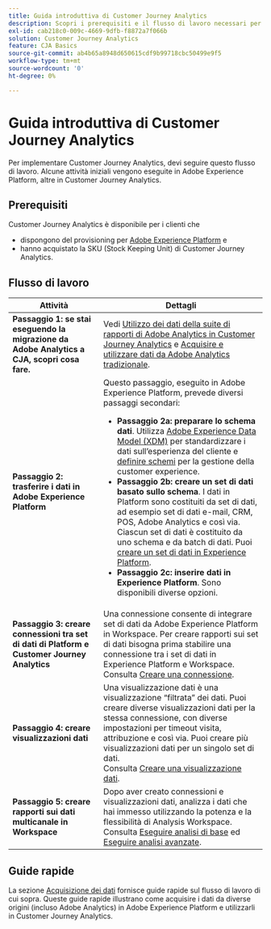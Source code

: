 ```yaml
---
title: Guida introduttiva di Customer Journey Analytics
description: Scopri i prerequisiti e il flusso di lavoro necessari per implementare Customer Journey Analytics.
exl-id: cab218c0-009c-4669-9dfb-f8872a7f066b
solution: Customer Journey Analytics
feature: CJA Basics
source-git-commit: ab4b65a8948d650615cdf9b99718cbc50499e9f5
workflow-type: tm+mt
source-wordcount: '0'
ht-degree: 0%

---
```


# Guida introduttiva di Customer Journey Analytics

Per implementare Customer Journey Analytics, devi seguire questo flusso di lavoro. Alcune attività iniziali vengono eseguite in Adobe Experience Platform, altre in Customer Journey Analytics.

## Prerequisiti

Customer Journey Analytics è disponibile per i clienti che

* dispongono del provisioning per [Adobe Experience Platform](https://www.adobe.com/it/experience-platform.html) e
* hanno acquistato la SKU (Stock Keeping Unit) di Customer Journey Analytics.

## Flusso di lavoro

| Attività | Dettagli |
| --- | --- |
| **Passaggio 1: se stai eseguendo la migrazione da Adobe Analytics a CJA, scopri cosa fare.** | Vedi [Utilizzo dei dati della suite di rapporti di Adobe Analytics in Customer Journey Analytics](/help/getting-started/aa-vs-cja/aa-data-in-cja.md) e [Acquisire e utilizzare dati da Adobe Analytics tradizionale](../data-ingestion/analytics.md). |
| **Passaggio 2: trasferire i dati in Adobe Experience Platform** | Questo passaggio, eseguito in Adobe Experience Platform, prevede diversi passaggi secondari:<ul><li>**Passaggio 2a: preparare lo schema dati**. Utilizza [Adobe Experience Data Model (XDM)](https://experienceleague.adobe.com/docs/experience-platform/xdm/home.html?lang=it) per standardizzare i dati sull’esperienza del cliente e [definire schemi](https://experienceleague.adobe.com/docs/experience-platform/xdm/tutorials/create-schema-ui.html?lang=it) per la gestione della customer experience.</li><li>**Passaggio 2b: creare un set di dati basato sullo schema**. I dati in Platform sono costituiti da set di dati, ad esempio set di dati e-mail, CRM, POS, Adobe Analytics e così via. Ciascun set di dati è costituito da uno schema e da batch di dati. Puoi [creare un set di dati in Experience Platform](https://experienceleague.adobe.com/docs/platform-learn/getting-started-for-data-architects-and-data-engineers/create-datasets.html?lang=it).</li><li>**Passaggio 2c: inserire dati in Experience Platform**. Sono disponibili diverse opzioni.</li></ul> |
| **Passaggio 3: creare connessioni tra set di dati di Platform e Customer Journey Analytics** | Una connessione consente di integrare set di dati da Adobe Experience Platform in Workspace. Per creare rapporti sui set di dati bisogna prima stabilire una connessione tra i set di dati in Experience Platform e Workspace.<br>Consulta [Creare una connessione](/help/connections/create-connection.md). |
| **Passaggio 4: creare visualizzazioni dati** | Una visualizzazione dati è una visualizzazione “filtrata” dei dati. Puoi creare diverse visualizzazioni dati per la stessa connessione, con diverse impostazioni per timeout visita, attribuzione e così via. Puoi creare più visualizzazioni dati per un singolo set di dati.<br>Consulta [Creare una visualizzazione dati](/help/data-views/create-dataview.md). |
| **Passaggio 5: creare rapporti sui dati multicanale in Workspace** | Dopo aver creato connessioni e visualizzazioni dati, analizza i dati che hai immesso utilizzando la potenza e la flessibilità di Analysis Workspace.<br>Consulta [Eseguire analisi di base](/help/analysis-workspace/perform-basic-analysis.md) ed [Eseguire analisi avanzate](/help/analysis-workspace/perform-adv-analysis.md). |

## Guide rapide

La sezione [Acquisizione dei dati](../data-ingestion/data-ingestion.md) fornisce guide rapide sul flusso di lavoro di cui sopra. Queste guide rapide illustrano come acquisire i dati da diverse origini (incluso Adobe Analytics) in Adobe Experience Platform e utilizzarli in Customer Journey Analytics.
